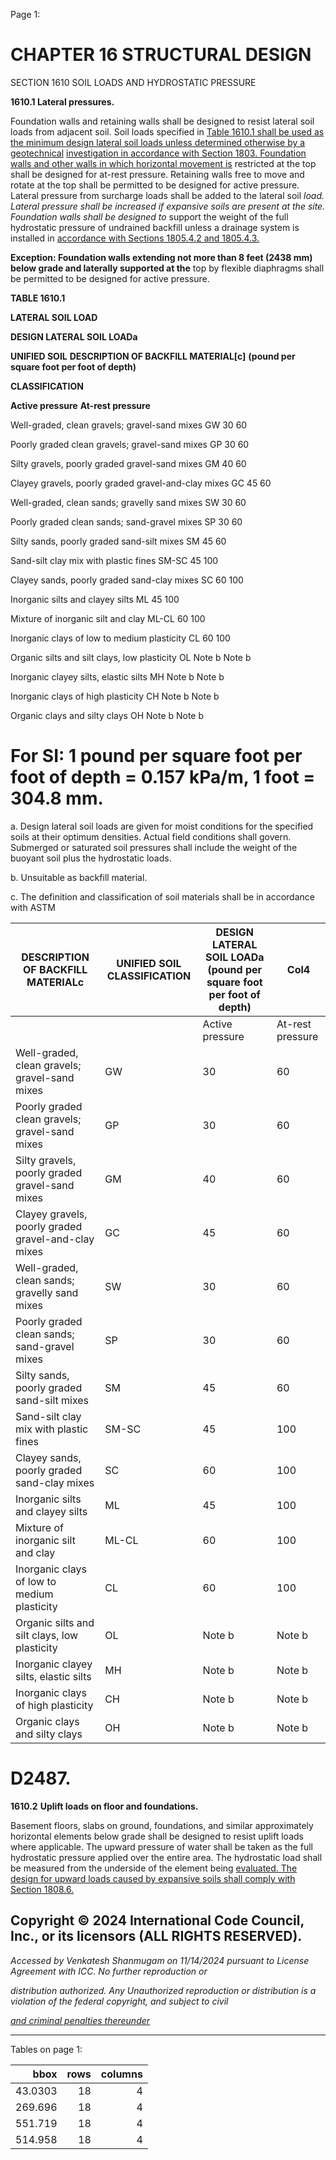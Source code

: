 Page 1:

# CHAPTER 16 STRUCTURAL DESIGN

 SECTION 1610
 SOIL LOADS AND HYDROSTATIC PRESSURE


**1610.1 Lateral pressures.**


Foundation walls and retaining walls shall be designed to resist lateral soil loads from adjacent soil. Soil loads specified in
[Table 1610.1 shall be used as the minimum design lateral soil loads unless determined otherwise by a geotechnical](http://codes.iccsafe.org/#VACC2021P1_Ch16_Sec1610.1_Tbl1610.1)
[investigation in accordance with Section 1803. Foundation walls and other walls in which horizontal movement is](http://codes.iccsafe.org/#VACC2021P1_Ch18_Sec1803)
restricted at the top shall be designed for at-rest pressure. Retaining walls free to move and rotate at the top shall be
permitted to be designed for active pressure. Lateral pressure from surcharge loads shall be added to the lateral soil
_load. Lateral pressure shall be increased if expansive soils are present at the site. Foundation walls shall be designed to_
support the weight of the full hydrostatic pressure of undrained backfill unless a drainage system is installed in
[accordance with Sections 1805.4.2 and 1805.4.3.](http://codes.iccsafe.org/#VACC2021P1_Ch18_Sec1805.4.2)

**Exception: Foundation walls extending not more than 8 feet (2438 mm) below grade and laterally supported at the**
top by flexible diaphragms shall be permitted to be designed for active pressure.

**TABLE 1610.1**

**LATERAL SOIL LOAD**

**DESIGN LATERAL SOIL LOADa**

**UNIFIED SOIL**
**DESCRIPTION OF BACKFILL MATERIAL[c]** **(pound per square foot per foot of depth)**

**CLASSIFICATION**

**Active pressure** **At-rest pressure**

Well-graded, clean gravels; gravel-sand mixes GW 30 60

Poorly graded clean gravels; gravel-sand mixes GP 30 60

Silty gravels, poorly graded gravel-sand mixes GM 40 60

Clayey gravels, poorly graded gravel-and-clay mixes GC 45 60

Well-graded, clean sands; gravelly sand mixes SW 30 60

Poorly graded clean sands; sand-gravel mixes SP 30 60

Silty sands, poorly graded sand-silt mixes SM 45 60

Sand-silt clay mix with plastic fines SM-SC 45 100

Clayey sands, poorly graded sand-clay mixes SC 60 100

Inorganic silts and clayey silts ML 45 100

Mixture of inorganic silt and clay ML-CL 60 100

Inorganic clays of low to medium plasticity CL 60 100

Organic silts and silt clays, low plasticity OL Note b Note b

Inorganic clayey silts, elastic silts MH Note b Note b

Inorganic clays of high plasticity CH Note b Note b

Organic clays and silty clays OH Note b Note b

# For SI: 1 pound per square foot per foot of depth = 0.157 kPa/m, 1 foot = 304.8 mm.

 a. Design lateral soil loads are given for moist conditions for the specified soils at
 their optimum densities. Actual field conditions shall govern. Submerged or saturated soil pressures shall include the weight of the buoyant soil plus the hydrostatic loads.

 b. Unsuitable as backfill material.

 c. The definition and classification of soil materials shall be in accordance with ASTM

|DESCRIPTION OF BACKFILL MATERIALc|UNIFIED SOIL CLASSIFICATION|DESIGN LATERAL SOIL LOADa (pound per square foot per foot of depth)|Col4|
|---|---|---|---|
|||Active pressure|At-rest pressure|
|Well-graded, clean gravels; gravel-sand mixes|GW|30|60|
|Poorly graded clean gravels; gravel-sand mixes|GP|30|60|
|Silty gravels, poorly graded gravel-sand mixes|GM|40|60|
|Clayey gravels, poorly graded gravel-and-clay mixes|GC|45|60|
|Well-graded, clean sands; gravelly sand mixes|SW|30|60|
|Poorly graded clean sands; sand-gravel mixes|SP|30|60|
|Silty sands, poorly graded sand-silt mixes|SM|45|60|
|Sand-silt clay mix with plastic fines|SM-SC|45|100|
|Clayey sands, poorly graded sand-clay mixes|SC|60|100|
|Inorganic silts and clayey silts|ML|45|100|
|Mixture of inorganic silt and clay|ML-CL|60|100|
|Inorganic clays of low to medium plasticity|CL|60|100|
|Organic silts and silt clays, low plasticity|OL|Note b|Note b|
|Inorganic clayey silts, elastic silts|MH|Note b|Note b|
|Inorganic clays of high plasticity|CH|Note b|Note b|
|Organic clays and silty clays|OH|Note b|Note b|


# D2487.

**1610.2** **Uplift loads on floor and foundations.**

Basement floors, slabs on ground, foundations, and similar approximately horizontal elements below grade shall be
designed to resist uplift loads where applicable. The upward pressure of water shall be taken as the full hydrostatic
pressure applied over the entire area. The hydrostatic load shall be measured from the underside of the element being
[evaluated. The design for upward loads caused by expansive soils shall comply with Section 1808.6.](http://codes.iccsafe.org/#VACC2021P1_Ch18_Sec1808.6)


## Copyright © 2024 International Code Council, Inc., or its licensors (ALL RIGHTS RESERVED).

_Accessed by Venkatesh Shanmugam on 11/14/2024 pursuant to License Agreement with ICC. No further reproduction or_

_distribution authorized. Any Unauthorized reproduction or distribution is a violation of the federal copyright, and subject to civil_

_[and criminal penalties thereunder](http://codes.iccsafe.org/content/VACC2021P1/chapter-16-structural-design#VACC2021P1_Ch16_Sec1610)_


-----



Tables on page 1:

|     bbox |   rows |   columns |
|---------:|-------:|----------:|
|  43.0303 |     18 |         4 |
| 269.696  |     18 |         4 |
| 551.719  |     18 |         4 |
| 514.958  |     18 |         4 |


